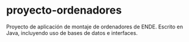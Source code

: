 # proyecto-ordenadores
Proyecto de aplicación de montaje de ordenadores de ENDE.
Escrito en Java, incluyendo uso de bases de datos e interfaces.
